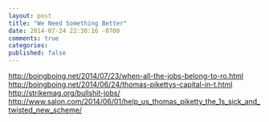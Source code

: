 ```yaml
---
layout: post
title: "We Need Something Better"
date: 2014-07-24 22:30:16 -0700
comments: true
categories:
published: false
---
```


http://boingboing.net/2014/07/23/when-all-the-jobs-belong-to-ro.html
http://boingboing.net/2014/06/24/thomas-pikettys-capital-in-t.html
http://strikemag.org/bullshit-jobs/
http://www.salon.com/2014/06/01/help_us_thomas_piketty_the_1s_sick_and_twisted_new_scheme/
